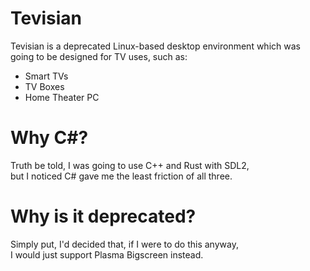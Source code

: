 # Tevisian

Tevisian is a deprecated Linux-based desktop environment which was going to be designed for TV uses, such as:
<ul>
    <li>Smart TVs</li>
    <li>TV Boxes</li>
    <li>Home Theater PC</li>
</ul>

# Why C#?

Truth be told, I was going to use C++ and Rust with SDL2,
<br>but I noticed C# gave me the least friction of all three.

# Why is it deprecated?

Simply put, I'd decided that, if I were to do this anyway,
<br>I would just support Plasma Bigscreen instead.
